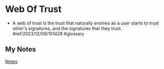 # Web Of Trust
- A web of trust is the trust that naturally evolves as a user starts to trust other's signatures, and the signatures that they trust. #ref/2023/12/09/101428 #glossary 
## My Notes
[Notes](mynotes/web-of-trust-notes.md)
